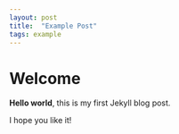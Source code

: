 ```yaml
---
layout: post
title:  "Example Post"
tags: example
---
```


# Welcome

**Hello world**, this is my first Jekyll blog post.

I hope you like it!
